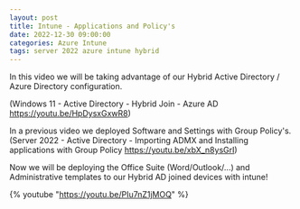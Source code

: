 ```yaml
---
layout: post
title: Intune - Applications and Policy's
date: 2022-12-30 09:00:00
categories: Azure Intune
tags: server 2022 azure intune hybrid
---
```


In this video we will be taking advantage of our Hybrid Active Directory / Azure Directory configuration. 


(Windows 11 - Active Directory - Hybrid Join - Azure AD
https://youtu.be/HpDysxGxwR8)

In a previous video we deployed Software and Settings with Group Policy's. 
(Server 2022 - Active Directory - Importing ADMX and Installing applications with Group Policy
https://youtu.be/xbX_n8ysGrI)

Now we will be deploying the Office Suite (Word/Outlook/...) and Administrative templates to our Hybrid AD joined devices with intune!

{% youtube "https://youtu.be/PIu7nZ1jMOQ" %}
